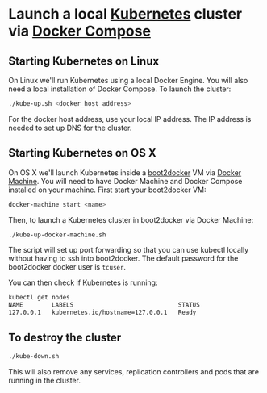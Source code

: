 # Launch a local [Kubernetes](http://kubernetes.io) cluster via [Docker Compose](https://www.docker.com/docker-compose)

## Starting Kubernetes on Linux

On Linux we'll run Kubernetes using a local Docker Engine. You will also need a local installation of Docker Compose. To launch the cluster:

```sh
./kube-up.sh <docker_host_address>
```

For the docker host address, use your local IP address. The IP address is needed to set up DNS for the cluster.

## Starting Kubernetes on OS X

On OS X we'll launch Kubernetes inside a [boot2docker](http://boot2docker.io) VM via [Docker Machine](https://docs.docker.com/machine/). You will need to have Docker Machine and Docker Compose installed on your machine. First start your boot2docker VM:

```sh
docker-machine start <name>
```

Then, to launch a Kubernetes cluster in boot2docker via Docker Machine:

```sh
./kube-up-docker-machine.sh
```

The script will set up port forwarding so that you can use kubectl locally without having to ssh into boot2docker. The default password for the boot2docker docker user is `tcuser`.

You can then check if Kubernetes is running:

```sh
kubectl get nodes
NAME        LABELS                             STATUS
127.0.0.1   kubernetes.io/hostname=127.0.0.1   Ready
```

## To destroy the cluster

```sh
./kube-down.sh
```

This will also remove any services, replication controllers and pods that are running in the cluster.

